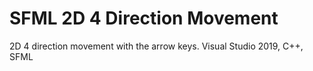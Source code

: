 # SFML 2D 4 Direction Movement
2D 4 direction movement with the arrow keys. Visual Studio 2019, C++, SFML
